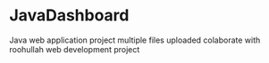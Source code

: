 # JavaDashboard
Java web application project
multiple files uploaded
colaborate with roohullah
web development project
